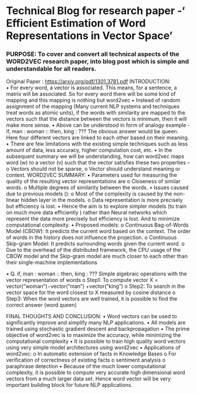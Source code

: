 # Technical Blog for research paper -‘ Efficient Estimation of Word Representations in Vector Space’

### PURPOSE: To cover and convert all technical aspects of the WORD2VEC research paper, into blog post which is simple and understandable for all readers.
Original Paper :  https://arxiv.org/pdf/1301.3781.pdf
INTRODUCTION:  
•	For every word, a vector is associated. This means, for a sentence, a matrix will be associated. So for every word there will be some kind of mapping and this mapping is nothing but word2vec
•	Instead of random assignment of the mapping (Many current NLP systems and techniques treat words as atomic units), if the words with similarity are mapped to the vectors such that the distance between the vectors is minimum, then it will make more sense.
•	Above can be understood in form of analogy example - if, man : woman :: then, king : ??? The obvious answer would be queen. Here four different vectors are linked to each other based on their meaning.
•	There are few limitations with the existing simple techniques such as less amount of data, less accuracy, higher computation cost, etc.
•	In the subsequent summary we will be understanding, how can word2vec maps word (w) to a vector (v) such that the vector satisfies these two properties – 
o	Vectors should not be sparse,
o	Vector should understand meaning or context.
WORD2VEC SUMMARY:
•	Parameters used for measuring the quality of the resulting vector representations are
o	 Closeness of similar words.
o	Multiple degrees of similarity between the words.
•	Issues caused due to previous models ():
o	Most of the complexity is caused by the non-linear hidden layer in the models.
o	Data representation is more precisely but efficiency is lost.
•	Hence the aim is to explore simpler models (to train on much more data efficiently ) rather than Neural networks which represent the data more precisely but efficiency is lost. And to minimize computational complexity.
•	Proposed models:
o	Continuous Bag-of-Words Model (CBOW): It predicts the current word based on the context. The order of words in the history does not influence the projection.
o	Continuous Skip-gram Model: It predicts surrounding words given the current word.
o	Due to the overhead of the distributed framework, the CPU usage of the CBOW model and the Skip-gram model are much closer to each other than their single-machine implementations
 
•	Q. if, man : woman :: then, king : ??? Simple algebraic operations with the vector representation of words
o	Step1: To compute vector X = vector(”woman”)−vector(”man”) +vector(”king”)
o	Step2: To search in the vector space for the word closest to X measured by cosine distance
o	Step3: When the word vectors are well trained, it is possible to find the correct answer (word queen)

FINAL THOUGHTS AND CONCLUSION:
•	Word vectors can be used to significantly improve and simplify many NLP applications.
•	All models are trained using stochastic gradient descent and backpropagation
•	The prime objective of word2vec is to maximize the accuracy, while minimizing the computational complexity
•	It is possible to train high quality word vectors using very simple model architectures using word2vec
•	Applications of word2vec:
o	In automatic extension of facts in Knowledge Bases
o	For verification of correctness of existing facts
o	sentiment analysis
o	paraphrase detection
•	Because of the much lower computational complexity, it is possible to compute very accurate high dimensional word vectors from a much larger data set. Hence word vector will be very important building block for future NLP applications.





